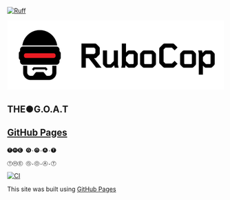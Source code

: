 <a href="https://github.com/astral-sh/ruff"><img src="https://img.shields.io/endpoint?url=https://raw.githubusercontent.com/astral-sh/ruff/main/assets/badge/v2.json" alt="Ruff" style="max-width:100%;"></a>

<p align="center">
  <img src="https://raw.githubusercontent.com/rubocop/rubocop/master/logo/rubo-logo-horizontal-white.png" alt="RuboCop Logo"/>
</p>

## THE●G.O.A.T
## [GitHub Pages](https://pages.github.com)
   
`🅣🅗🅔 🅖.🅞.🅐.🅣`

`ⓉⒽⒺ Ⓖ.Ⓞ.Ⓐ.Ⓣ`

[![CI](https://github.com/XDream8/revanced-creator/actions/workflows/ci.yml/badge.svg)](https://github.com/XDream8/revanced-creator/actions/workflows/ci.yml)

This site was built using 
[GitHub Pages](https://pages.github.com/)
